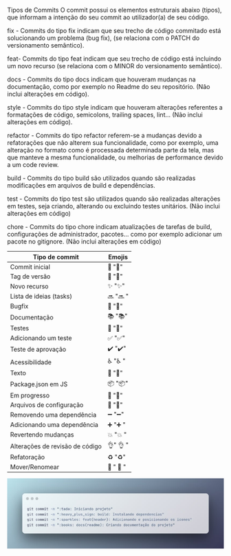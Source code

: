 Tipos de Commits
O commit possui os elementos estruturais abaixo (tipos), que informam a intenção do seu commit ao utilizador(a) de seu código.

fix - Commits do tipo fix indicam que seu trecho de código commitado está solucionando um problema (bug fix), (se relaciona com o PATCH do versionamento semântico).

feat- Commits do tipo feat indicam que seu trecho de código está incluindo um novo recurso (se relaciona com o MINOR do versionamento semântico).

docs - Commits do tipo docs indicam que houveram mudanças na documentação, como por exemplo no Readme do seu repositório. (Não inclui alterações em código).

style - Commits do tipo style indicam que houveram alterações referentes a formatações de código, semicolons, trailing spaces, lint... (Não inclui alterações em código).

refactor - Commits do tipo refactor referem-se a mudanças devido a refatorações que não alterem sua funcionalidade, como por exemplo, uma alteração no formato como é processada determinada parte da tela, mas que manteve a mesma funcionalidade, ou melhorias de performance devido a um code review.

build - Commits do tipo build são utilizados quando são realizadas modificações em arquivos de build e dependências.

test - Commits do tipo test são utilizados quando são realizadas alterações em testes, seja criando, alterando ou excluindo testes unitários. (Não inclui alterações em código)

chore - Commits do tipo chore indicam atualizações de tarefas de build, configurações de administrador, pacotes... como por exemplo adicionar um pacote no gitignore. (Não inclui alterações em código)

| Tipo de commit                | Emojis                |
|-------------------------------|-----------------------|
| Commit inicial                | 🎉 ":tada:"             |
| Tag de versão                 | 🔖 ":bookmark:"         |
| Novo recurso                  | ✨ ":sparkles:"          |
| Lista de ideias (tasks)       | 🔜 ":soon:   "          |
| Bugfix                        | 🐛 ":bug:"              |
| Documentação                  | 📚 ":books:"            |
| Testes                        | 🧪 ":test_tube:"         |
| Adicionando um teste          | ✅ ":white_check_mark:" |
| Teste de aprovação            | ✔️ ":heavy_check_mark:" |
| Acessibilidade                | ♿ ":wheelchair:       " |
| Texto                         | 📝 ":pencil:"            |
| Package.json em JS            | 📦 ":package:"           |
| Em progresso                  | 🚧 ":construction:"      |
| Arquivos de configuração      | 🔧 ":wrench:"            |
| Removendo uma dependência      | ➖ ":heavy_minus_sign:"  |
| Adicionando uma dependência    | ➕ ":heavy_plus_sign: "  |
| Revertendo mudanças           | 💥 ":boom: "            |
| Alterações de revisão de código | 👌" :ok_hand: "          |
| Refatoração                   | ♻️ ":recycle:"           |
| Mover/Renomear                | 🚚 " :truck:    "         |

![Alt text](image.png)
